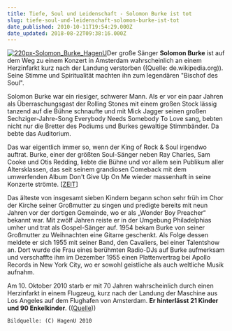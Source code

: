 ```yaml
---
title: Tiefe, Soul und Leidenschaft - Solomon Burke ist tot
slug: tiefe-soul-und-leidenschaft-solomon-burke-ist-tot
date_published: 2010-10-11T19:54:29.000Z
date_updated: 2018-08-22T09:38:16.000Z
---
```


[![220px-Solomon_Burke_HagenU](//picdump.thafaker.de/2010/10/220px-Solomon_Burke_HagenU-150x150.jpg)](http://picdump.thafaker.de/2010/10/220px-Solomon_Burke_HagenU.jpg)Der große Sänger **Solomon Burke** ist auf dem Weg zu einem Konzert in Amsterdam wahrscheinlich an einem Herzinfarkt kurz nach der Landung verstorben ((Quelle: de.wikipedia.org)). Seine Stimme und Spiritualität machten ihn zum legendären "Bischof des Soul".

Solomon Burke war ein riesiger, schwerer Mann. Als er vor ein paar Jahren als Überraschungsgast der Rolling Stones mit einem großen Stock lässig tanzend auf die Bühne schnaufte und mit Mick Jagger seinen großen Sechziger-Jahre-Song Everybody Needs Somebody To Love sang, bebten nicht nur die Bretter des Podiums und Burkes gewaltige Stimmbänder. Da bebte das Auditorium.

Das war eigentlich immer so, wenn der King of Rock & Soul irgendwo auftrat. Burke, einer der größten Soul-Sänger neben Ray Charles, Sam Cooke und Otis Redding, liebte die Bühne und vor allem sein Publikum aller Altersklassen, das seit seinem grandiosen Comeback mit dem umwerfenden Album Don't Give Up On Me wieder massenhaft in seine Konzerte strömte. [[ZEIT](http://www.zeit.de/kultur/2010-10/solomon-burke-nachruf)]

Das älteste von insgesamt sieben Kindern begann schon sehr früh im Chor der Kirche seiner Großmutter zu singen und predigte bereits mit neun Jahren vor der dortigen Gemeinde, wo er als „Wonder Boy Preacher“ bekannt war. Mit zwölf Jahren reiste er in der Umgebung Philadelphias umher und trat als Gospel-Sänger auf. 1954 bekam Burke von seiner Großmutter zu Weihnachten eine Gitarre geschenkt. Als Folge dessen meldete er sich 1955 mit seiner Band, den Cavaliers, bei einer Talentshow an. Dort wurde die Frau eines berühmten Radio-DJs auf Burke aufmerksam und verschaffte ihm im Dezember 1955 einen Plattenvertrag bei Apollo Records in New York City, wo er sowohl geistliche als auch weltliche Musik aufnahm.

Am 10. Oktober 2010 starb er mit 70 Jahren wahrscheinlich durch einen Herzinfarkt in einem Flugzeug, kurz nach der Landung der Maschine aus Los Angeles auf dem Flughafen von Amsterdam. **Er hinterlässt 21 Kinder und 90 Enkelkinder**. (([Quelle](http://de.wikipedia.org/wiki/Solomon_Burke)))

`Bildquelle: (C) HagenU 2010`
